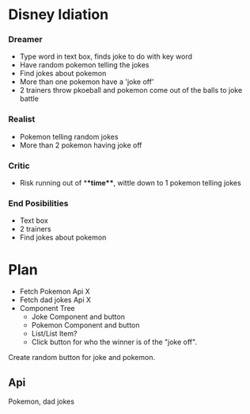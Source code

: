 # Disney Idiation

### Dreamer

- Type word in text box, finds joke to do with key word
- Have random pokemon telling the jokes
- Find jokes about pokemon
- More than one pokemon have a 'joke off'
- 2 trainers throw pkoeball and pokemon come out of the balls to joke battle

### Realist

- Pokemon telling random jokes
- More than 2 pokemon having joke off

### Critic

- Risk running out of \***\*time\*\***, wittle down to 1 pokemon telling jokes

### End Posibilities

- Text box
- 2 trainers
- Find jokes about pokemon

# Plan

- Fetch Pokemon Api X
- Fetch dad jokes Api X
- Component Tree
  - Joke Component and button
  - Pokemon Component and button
  - List/List Item?
  - Click button for who the winner is of the "joke off".

Create random button for joke and pokemon.

## Api

Pokemon, dad jokes

